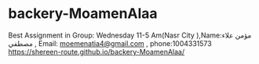 # backery-MoamenAlaa
Best Assignment in Group: Wednesday 11-5 Am(Nasr City ),Name:مؤمن علاء مصطفي  , Email: moemenatia4@gmail.com  , phone:1004331573
https://shereen-route.github.io/backery-MoamenAlaa/
